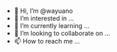 - 👋 Hi, I’m @wayuano
- 👀 I’m interested in ...
- 🌱 I’m currently learning ...
- 💞️ I’m looking to collaborate on ...
- 📫 How to reach me ...

<!---
wayuano/wayuano is a ✨ special ✨ repository because its `README.md` (this file) appears on your GitHub profile.
You can click the Preview link to take a look at your changes.
--->
